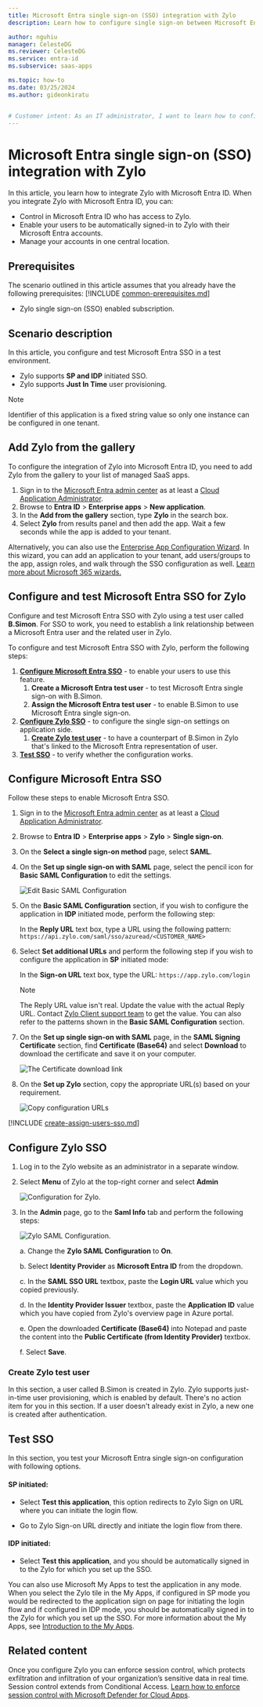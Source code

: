 ```yaml
---
title: Microsoft Entra single sign-on (SSO) integration with Zylo
description: Learn how to configure single sign-on between Microsoft Entra ID and Zylo.

author: nguhiu
manager: CelesteDG
ms.reviewer: CelesteDG
ms.service: entra-id
ms.subservice: saas-apps

ms.topic: how-to
ms.date: 03/25/2024
ms.author: gideonkiratu


# Customer intent: As an IT administrator, I want to learn how to configure single sign-on between Microsoft Entra ID and Zylo so that I can control who has access to Zylo, enable automatic sign-in with Microsoft Entra accounts, and manage my accounts in one central location.
---
```


# Microsoft Entra single sign-on (SSO) integration with Zylo

In this article,  you learn how to integrate Zylo with Microsoft Entra ID. When you integrate Zylo with Microsoft Entra ID, you can:

* Control in Microsoft Entra ID who has access to Zylo.
* Enable your users to be automatically signed-in to Zylo with their Microsoft Entra accounts.
* Manage your accounts in one central location.

## Prerequisites
The scenario outlined in this article assumes that you already have the following prerequisites:
[!INCLUDE [common-prerequisites.md](~/identity/saas-apps/includes/common-prerequisites.md)]
* Zylo single sign-on (SSO) enabled subscription.

## Scenario description

In this article,  you configure and test Microsoft Entra SSO in a test environment.

* Zylo supports **SP and IDP** initiated SSO.
* Zylo supports **Just In Time** user provisioning.

> [!NOTE]
> Identifier of this application is a fixed string value so only one instance can be configured in one tenant.

## Add Zylo from the gallery

To configure the integration of Zylo into Microsoft Entra ID, you need to add Zylo from the gallery to your list of managed SaaS apps.

1. Sign in to the [Microsoft Entra admin center](https://entra.microsoft.com) as at least a [Cloud Application Administrator](~/identity/role-based-access-control/permissions-reference.md#cloud-application-administrator).
1. Browse to **Entra ID** > **Enterprise apps** > **New application**.
1. In the **Add from the gallery** section, type **Zylo** in the search box.
1. Select **Zylo** from results panel and then add the app. Wait a few seconds while the app is added to your tenant.

 Alternatively, you can also use the [Enterprise App Configuration Wizard](https://portal.office.com/AdminPortal/home?Q=Docs#/azureadappintegration). In this wizard, you can add an application to your tenant, add users/groups to the app, assign roles, and walk through the SSO configuration as well. [Learn more about Microsoft 365 wizards.](/microsoft-365/admin/misc/azure-ad-setup-guides)

<a name='configure-and-test-azure-ad-sso-for-zylo'></a>

## Configure and test Microsoft Entra SSO for Zylo

Configure and test Microsoft Entra SSO with Zylo using a test user called **B.Simon**. For SSO to work, you need to establish a link relationship between a Microsoft Entra user and the related user in Zylo.

To configure and test Microsoft Entra SSO with Zylo, perform the following steps:

1. **[Configure Microsoft Entra SSO](#configure-azure-ad-sso)** - to enable your users to use this feature.
    1. **Create a Microsoft Entra test user** - to test Microsoft Entra single sign-on with B.Simon.
    1. **Assign the Microsoft Entra test user** - to enable B.Simon to use Microsoft Entra single sign-on.
1. **[Configure Zylo SSO](#configure-zylo-sso)** - to configure the single sign-on settings on application side.
    1. **[Create Zylo test user](#create-zylo-test-user)** - to have a counterpart of B.Simon in Zylo that's linked to the Microsoft Entra representation of user.
1. **[Test SSO](#test-sso)** - to verify whether the configuration works.

<a name='configure-azure-ad-sso'></a>

## Configure Microsoft Entra SSO

Follow these steps to enable Microsoft Entra SSO.

1. Sign in to the [Microsoft Entra admin center](https://entra.microsoft.com) as at least a [Cloud Application Administrator](~/identity/role-based-access-control/permissions-reference.md#cloud-application-administrator).
1. Browse to **Entra ID** > **Enterprise apps** > **Zylo** > **Single sign-on**.
1. On the **Select a single sign-on method** page, select **SAML**.
1. On the **Set up single sign-on with SAML** page, select the pencil icon for **Basic SAML Configuration** to edit the settings.

   ![Edit Basic SAML Configuration](common/edit-urls.png)

1. On the **Basic SAML Configuration** section, if you wish to configure the application in **IDP** initiated mode, perform the following step:

    In the **Reply URL** text box, type a URL using the following pattern:
    `https://api.zylo.com/saml/sso/azuread/<CUSTOMER_NAME>` 

1. Select **Set additional URLs** and perform the following step if you wish to configure the application in **SP** initiated mode:

    In the **Sign-on URL** text box, type the URL:
    `https://app.zylo.com/login`

	> [!NOTE]
	> The Reply URL value isn't real. Update the value with the actual Reply URL. Contact [Zylo Client support team](mailto:support@zylo.com) to get the value. You can also refer to the patterns shown in the **Basic SAML Configuration** section.

1. On the **Set up single sign-on with SAML** page, in the **SAML Signing Certificate** section,  find **Certificate (Base64)** and select **Download** to download the certificate and save it on your computer.

	![The Certificate download link](common/certificatebase64.png)

1. On the **Set up Zylo** section, copy the appropriate URL(s) based on your requirement.

	![Copy configuration URLs](common/copy-configuration-urls.png)

<a name='create-an-azure-ad-test-user'></a>

[!INCLUDE [create-assign-users-sso.md](~/identity/saas-apps/includes/create-assign-users-sso.md)]

## Configure Zylo SSO

1. Log in to the Zylo website as an administrator in a separate window.

1. Select **Menu** of Zylo at the top-right corner and select **Admin**

    ![Configuration for Zylo.](./media/zylo-tutorial/click-admin.png)

1. In the **Admin** page, go to the **Saml Info** tab and perform the following steps:

    ![Zylo SAML Configuration.](./media/zylo-tutorial/configuration.png)

    a. Change the **Zylo SAML Configuration** to **On**.

    b. Select **Identity Provider** as **Microsoft Entra ID** from the dropdown.

    c. In the **SAML SSO URL** textbox, paste the **Login URL** value which you copied previously.

    d. In the **Identity Provider Issuer** textbox, paste the **Application ID** value which you have copied from Zylo's overview page in Azure portal.

    e.  Open the downloaded **Certificate (Base64)** into Notepad and paste the content into the **Public Certificate (from Identity Provider)** textbox.

    f. Select **Save**.

### Create Zylo test user

In this section, a user called B.Simon is created in Zylo. Zylo supports just-in-time user provisioning, which is enabled by default. There's no action item for you in this section. If a user doesn't already exist in Zylo, a new one is created after authentication.

## Test SSO 

In this section, you test your Microsoft Entra single sign-on configuration with following options. 

#### SP initiated:

* Select **Test this application**, this option redirects to Zylo Sign on URL where you can initiate the login flow.  

* Go to Zylo Sign-on URL directly and initiate the login flow from there.

#### IDP initiated:

* Select **Test this application**, and you should be automatically signed in to the Zylo for which you set up the SSO. 

You can also use Microsoft My Apps to test the application in any mode. When you select the Zylo tile in the My Apps, if configured in SP mode you would be redirected to the application sign on page for initiating the login flow and if configured in IDP mode, you should be automatically signed in to the Zylo for which you set up the SSO. For more information about the My Apps, see [Introduction to the My Apps](https://support.microsoft.com/account-billing/sign-in-and-start-apps-from-the-my-apps-portal-2f3b1bae-0e5a-4a86-a33e-876fbd2a4510).

## Related content

Once you configure Zylo you can enforce session control, which protects exfiltration and infiltration of your organization’s sensitive data in real time. Session control extends from Conditional Access. [Learn how to enforce session control with Microsoft Defender for Cloud Apps](/cloud-app-security/proxy-deployment-aad).
